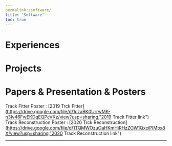 ```yaml
---
permalink:/software/
title: "Software"
toc: true
---
```

# Experiences

# Projects

# Papers & Presentation & Posters   

Track Fitter Poster : [2019 Trck Fitter](https://drive.google.com/file/d/1czaBK0UrrwMK-n3Iv46FwEKDqEQPcVKz/view?usp=sharing,"2019 Track Fitter link")   
Track Reconstruction Poster : [2020 Trck Reconstruction](https://drive.google.com/file/d/1TQMWOzuOaHKmHiRHzZOW1QxciPIMpx8X/view?usp=sharing,"2020 Track Reconstruction link")


---
